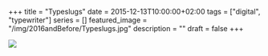 +++
title =  "Typeslugs"
date = 2015-12-13T10:00:00+02:00
tags = ["digital", "typewriter"]
series = []
featured_image = "/img/2016andBefore/Typeslugs.jpg"
description = ""
draft = false
+++

![](/img/2016andBefore/Typeslugs.jpg)